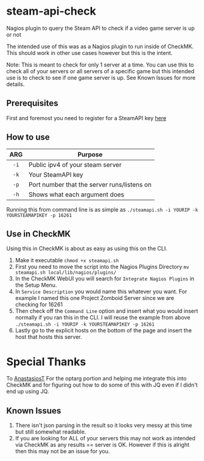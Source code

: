 # steam-api-check
Nagios plugin to query the Steam API to check if a video game server is up or not

The intended use of this was as a Nagios plugin to run inside of CheckMK. This should work in other use cases however but this is the intent. 

Note: This is meant to check for only 1 server at a time. You can use this to check all of your servers or all servers of a specific game but this intended use is to check to see if one game server is up. See Known Issues for more details.

## Prerequisites 
First and foremost you need to register for a SteamAPI key [here](https://steamcommunity.com/dev)

## How to use
| ARG | Purpose |
| :-: | ---- | 
| `-i` | Public ipv4 of your steam server |
| `-k` | Your SteamAPI key |
| `-p` | Port number that the server runs/listens on |
| `-h` | Shows what each argument does |


Running this from command line is as simple as ```./steamapi.sh -i YOURIP -k YOURSTEAMAPIKEY -p 16261```

## Use in CheckMK
Using this in CheckMK is about as easy as using this on the CLI. 

1. Make it executable ```chmod +x steamapi.sh```
2. First you need to move the script into the Nagios Plugins Directory ```mv steamapi.sh local/lib/nagios/plugins/```
3. In the CheckMK WebUI you will search for ```Integrate Nagios Plugins``` in the Setup Menu.
4. In ```Service Description``` you would name this whatever you want. For example I named this one Project Zomboid Server since we are checking for 16261
5. Then check off the ```Command Line``` option and insert what you would insert normally if you ran this in the CLI. I will reuse the example from above ```./steamapi.sh -i YOURIP -k YOURSTEAMAPIKEY -p 16261```
6. Lastly go to the explicit hosts on the bottom of the page and insert the host that hosts this server.


# Special Thanks
To [AnastasiosT](github.com/AnastasiosT) For the optarg portion and helping me integrate this into CheckMK and for figuring out how to do some of this with JQ even if I didn't end up using JQ. 


## Known Issues
1. There isn't json parsing in the result so it looks very messy at this time but still somewhat readable.
2. If you are looking for ALL of your servers this may not work as intended via CheckMK as any results == server is OK. However if this is alright then this may not be an issue for you.
